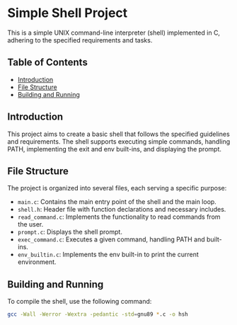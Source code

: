 # Simple Shell Project

This is a simple UNIX command-line interpreter (shell) implemented in C, adhering to the specified requirements and tasks.

## Table of Contents
- [Introduction](#introduction)
- [File Structure](#file-structure)
- [Building and Running](#building-and-running)


## Introduction

This project aims to create a basic shell that follows the specified guidelines and requirements. The shell supports executing simple commands, handling PATH, implementing the exit and env built-ins, and displaying the prompt.

## File Structure

The project is organized into several files, each serving a specific purpose:

- `main.c`: Contains the main entry point of the shell and the main loop.
- `shell.h`: Header file with function declarations and necessary includes.
- `read_command.c`: Implements the functionality to read commands from the user.
- `prompt.c`: Displays the shell prompt.
- `exec_command.c`: Executes a given command, handling PATH and built-ins.
- `env_builtin.c`: Implements the env built-in to print the current environment.

## Building and Running

To compile the shell, use the following command:

```bash
gcc -Wall -Werror -Wextra -pedantic -std=gnu89 *.c -o hsh
